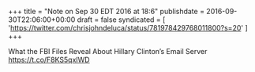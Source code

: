 +++
title = "Note on Sep 30 EDT 2016 at 18:6"
publishdate = 2016-09-30T22:06:00+00:00
draft = false
syndicated = [ 'https://twitter.com/chrisjohndeluca/status/781978429768011800?s=20' ]
+++

What the FBI Files Reveal About Hillary Clinton’s Email Server https://t.co/F8KS5qxIWD
